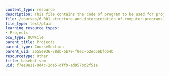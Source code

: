 ```yaml
---
content_type: resource
description: This file contains the code of program to be used for project 1.
file: /courses/6-001-structure-and-interpretation-of-computer-programs-spring-2005/f7ee0e119d4c2da5dff9ad957bd2f51a_basebot.scm
file_type: text/plain
learning_resource_types:
- Projects
ocw_type: OCWFile
parent_title: Projects
parent_type: CourseSection
parent_uid: 2655e936-78db-5b79-f0ec-b2ec66bfd54b
resourcetype: Other
title: basebot.scm
uid: f7ee0e11-9d4c-2da5-dff9-ad957bd2f51a
---
```

